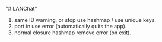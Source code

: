 "# LANChat" 

1. same ID warning, or stop use hashmap / use unique keys.
2. port in use error (automatically quits the app).
3. normal closure hashmap remove error (on exit).
